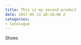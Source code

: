 ```yaml
---
title: This is my second product
date: 2017-05-13 18:18:00 Z
categories:
- Catalogue
---
```


Shoes
